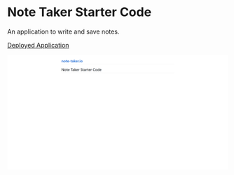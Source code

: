 # Note Taker Starter Code

An application to write and save notes.

[Deployed Application](https://brettmiller47.github.io/note-taker.io/)

![screenshot](/assets/screenshot.png)
